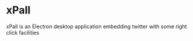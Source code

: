 # xPall
xPall is an Electron desktop application embedding twitter with some right click facilities
